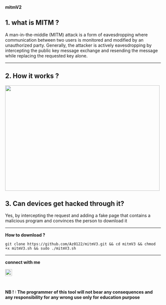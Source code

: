 **mitmV2**

**1. what is MITM ?**
-------------------------
A man-in-the-middle (MITM) attack is a form of eavesdropping where communication between two users is monitored and modified by an unauthorized party. Generally, the attacker is actively eavesdropping by intercepting the public key message exchange and resending the message while replacing the requested key alone.

<hr/>

**2. How it works ?**
--------------------------

<img align="center" width="500" height="340" src="https://d.top4top.io/p_22521t9bk1.png"/>

**3. Can devices get hacked through it?**
-------------------------------------------------
Yes, by intercepting the request and adding a fake page that contains a malicious program and convinces the person to download it

 

--------------------------------------------------

**How to download ?**

    git clone https://github.com/Az0122/mitmV3.git && cd mitmV3 && chmod +x mitmV3.sh && sudo ./mitmV3.sh
    
------------------------------------------------
**connect with me**

<a target="_blank" href="https://instagram.com/r7jhz1/">
<img align="left" src="https://cdn-icons-png.flaticon.com/512/174/174855.png" width="22" height="22">
</a>
<br/>
<br/>
<br/>

**NB ! : The programmer of this tool will not bear any consequences and any responsibility for any wrong use only for education purpose**
